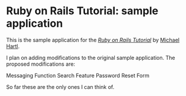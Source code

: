 # Ruby on Rails Tutorial: sample application

This is the sample application for
the [*Ruby on Rails Tutorial*](http://railstutorial.org/)
by [Michael Hartl](http://michaelhartl.com/).

I plan on adding modifications to the original sample application.  The proposed modifications are:

Messaging Function
Search Feature
Password Reset Form

So far these are the only ones I can think of.
